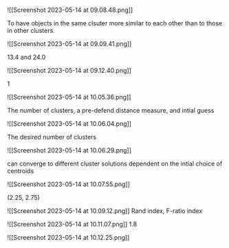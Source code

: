 ![[Screenshot 2023-05-14 at 09.08.48.png]]





To have objects in the same clsuter more similar to each other than to those in other clusters.




![[Screenshot 2023-05-14 at 09.09.41.png]]





13.4 and 24.0


![[Screenshot 2023-05-14 at 09.12.40.png]]





1



![[Screenshot 2023-05-14 at 10.05.36.png]]


The number of clusters, a pre-defend distance measure, and intial guess 






![[Screenshot 2023-05-14 at 10.06.04.png]]




The desired number of clusters









![[Screenshot 2023-05-14 at 10.06.29.png]]

can converge to different cluster solutions dependent on the intial choice of centroids





![[Screenshot 2023-05-14 at 10.07.55.png]]


(2.25, 2.75)










![[Screenshot 2023-05-14 at 10.09.12.png]]
Rand index, F-ratio index




![[Screenshot 2023-05-14 at 10.11.07.png]]
1.8





![[Screenshot 2023-05-14 at 10.12.25.png]]



